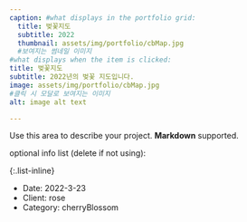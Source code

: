 ```yaml
---
caption: #what displays in the portfolio grid:
  title: 벚꽃지도
  subtitle: 2022
  thumbnail: assets/img/portfolio/cbMap.jpg 
  #보여지는 썸네일 이미지
#what displays when the item is clicked:
title: 벚꽃지도
subtitle: 2022년의 벚꽃 지도입니다.
image: assets/img/portfolio/cbMap.jpg 
#클릭 시 모달로 보여지는 이미지
alt: image alt text

---
```

Use this area to describe your project. **Markdown** supported.

optional info list (delete if not using):

{:.list-inline} 
- Date: 2022-3-23
- Client: rose
- Category: cherryBlossom


